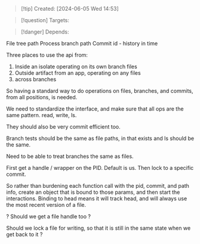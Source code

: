 
>[!tip] Created: [2024-06-05 Wed 14:53]

>[!question] Targets: 

>[!danger] Depends: 

File tree path
Process branch path
Commit id - history in time

Three places to use the api from:
1. Inside an isolate operating on its own branch files
2. Outside artifact from an app, operating on any files
3. across branches

So having a standard way to do operations on files, branches, and commits, from all positions, is needed.

We need to standardize the interface, and make sure that all ops are the same pattern.
read, write, ls.

They should also be very commit efficient too.

Branch tests should be the same as file paths, in that exists and ls should be the same.  

Need to be able to treat branches the same as files.

First get a handle / wrapper on the PID.  Default is us.  Then lock to a specific commit.

So rather than burdening each function call with the pid, commit, and path info, create an object that is bound to those params, and then start the interactions.
Binding to head means it will track head, and will always use the most recent version of a file.

? Should we get a file handle too ?

Should we lock a file for writing, so that it is still in the same state when we get back to it ?
